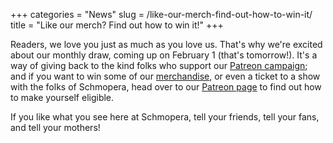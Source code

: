 +++
categories = "News"
slug = /like-our-merch-find-out-how-to-win-it/
title = "Like our merch? Find out how to win it!"
+++

Readers, we love you just as much as you love us. That's why we're excited about our monthly draw, coming up on February 1 (that's tomorrow!). It's a way of giving back to the kind folks who support our [Patreon campaign](https://www.patreon.com/schmopera); and if you want to win some of our [merchandise](https://www.facebook.com/schmopera/shop/), or even a ticket to a show with the folks of Schmopera, head over to our [Patreon page](https://www.patreon.com/schmopera) to find out how to make yourself eligible.

If you like what you see here at Schmopera, tell your friends, tell your fans, and tell your mothers!
